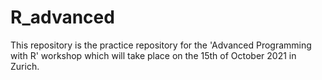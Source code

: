 # R_advanced

This repository is the practice repository for the 'Advanced Programming with R' workshop which will take place on the 15th of October 2021 in Zurich.

